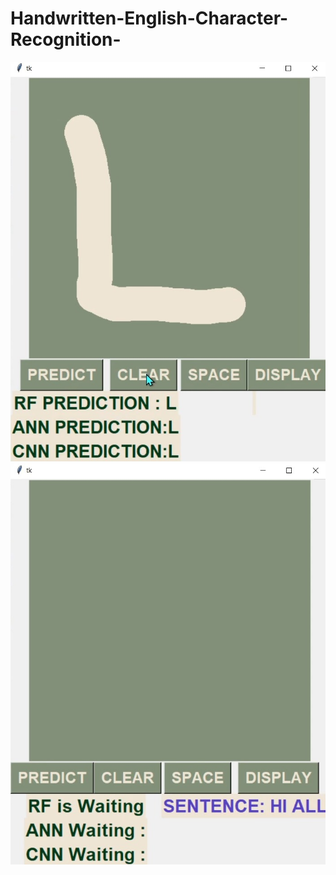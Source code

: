 # Handwritten-English-Character-Recognition-
![The application predicts the character using three different models](demo1.jpeg)
![The application displays the sentence created](demo2.jpeg)

